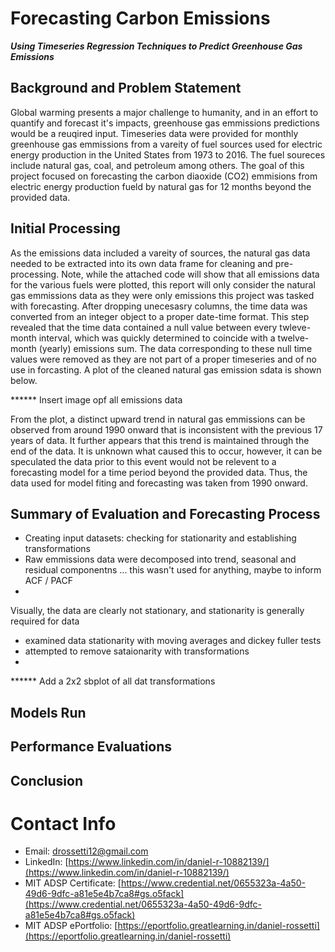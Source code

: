 # Forecasting Carbon Emissions
***Using Timeseries Regression Techniques to Predict Greenhouse Gas Emissions***

## Background and Problem Statement
Global warming presents a major challenge to humanity, and in an effort to quantify and forecast it's impacts, greenhouse gas emmissions predictions would be a reuqired input.  Timeseries data were provided for monthly greenhouse gas emmissions from a vareity of fuel sources used for electric energy production in the United States from 1973 to 2016.  The fuel soureces include natural gas, coal, and petroleum among others.  The goal of this project focused on forecasting the carbon diaoxide (CO2) emmisions from electric energy production fueld by natural gas for 12 months beyond the provided data.

## Initial Processing
As the emissions data included a vareity of sources, the natural gas data needed to be extracted into its own data frame for cleaning and pre-processing.  Note, while the attached code will show that all emissions data for the various fuels were plotted, this report will only consider the natural gas emmissions data as they were only emissions this project was tasked with forecasting.  After dropping unecesasry columns, the time data was converted from an integer object to a proper date-time format.  This step revealed that the time data contained a null value between every twleve-month interval, which was quickly determined to coincide with a twelve-month (yearly) emissions sum.  The data corresponding to these null time values were removed as they are not part of a proper timeseries and of no use in forcasting.  A plot of the cleaned natural gas emission sdata is shown below.

****** Insert image opf all emissions data

From the plot, a distinct upward trend in natural gas emmissions can be observed from around 1990 onward that is inconsistent with the previous 17 years of data.  It further appears that this trend is maintained through the end of the data.  It is unknown what caused this to occur, however, it can be speculated the data prior to this event would not be relevent to a forecasting model for a time period beyond the provided data.  Thus, the data used for model fiting and forecasting was taken from 1990 onward.

## Summary of Evaluation and Forecasting Process
* Creating input datasets:  checking for stationarity and establishing transformations 
* Raw emmissions data were decomposed into trend, seasonal and residual componentns ... this wasn't used for anything, maybe to inform ACF / PACF
* 




Visually, the data are clearly not stationary, and stationarity is generally required for data 
* examined data stationarity with moving averages and dickey fuller tests
* attempted to remove sataionarity with transformations
* 

****** Add a 2x2 sbplot of all dat transformations


## Models Run

## Performance Evaluations

## Conclusion


# Contact Info
- Email: <a href = "mailto: drossetti12@gmail.com" style="color: red">drossetti12@gmail.com</a>
- LinkedIn: [https://www.linkedin.com/in/daniel-r-10882139/](https://www.linkedin.com/in/daniel-r-10882139/)
- MIT ADSP Certificate:  [https://www.credential.net/0655323a-4a50-49d6-9dfc-a81e5e4b7ca8#gs.o5fack](https://www.credential.net/0655323a-4a50-49d6-9dfc-a81e5e4b7ca8#gs.o5fack)
- MIT ADSP ePortfolio: [https://eportfolio.greatlearning.in/daniel-rossetti](https://eportfolio.greatlearning.in/daniel-rossetti)
